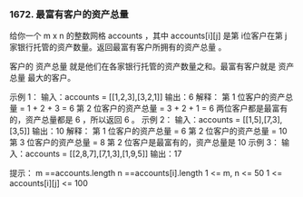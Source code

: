 ### 1672. 最富有客户的资产总量

给你一个 m x n 的整数网格 accounts ，其中 accounts[i][j] 是第 i位客户在第 j 家银行托管的资产数量。返回最富有客户所拥有的资产总量 。

客户的 资产总量 就是他们在各家银行托管的资产数量之和。最富有客户就是 资产总量 最大的客户。



示例 1：
输入：accounts = [[1,2,3],[3,2,1]]
输出：6
解释：
第 1 位客户的资产总量 = 1 + 2 + 3 = 6
第 2 位客户的资产总量 = 3 + 2 + 1 = 6
两位客户都是最富有的，资产总量都是 6 ，所以返回 6 。
示例 2：
输入：accounts = [[1,5],[7,3],[3,5]]
输出：10
解释：
第 1 位客户的资产总量 = 6
第 2 位客户的资产总量 = 10 
第 3 位客户的资产总量 = 8
第 2 位客户是最富有的，资产总量是 10
示例 3：
输入：accounts = [[2,8,7],[7,1,3],[1,9,5]]
输出：17


提示：
m ==accounts.length
n ==accounts[i].length
1 <= m, n <= 50
1 <= accounts[i][j] <= 100
